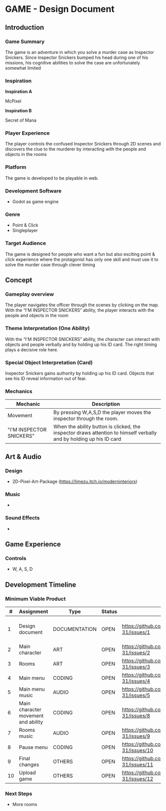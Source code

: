 # GAME - Design Document

## Introduction

### Game Summary

The game is an adventure in which you solve a murder case as Inspector Snickers. Since Inspector Snickers bumped his head during one of his missions, his cognitive abilities to solve the case are unfortunately somewhat limited

### Inspiration

**Inspiration A**

McPixel

**Inspiration B**

Secret of Mana

### Player Experience

The player controls the confused Inspector Snickers through 2D scenes and discovers the clue to the murderer by interacting with the people and objects in the rooms

### Platform

The game is developed to be playable in web.

### Development Software

* Godot as game engine

### Genre

- Point & Click
- Singleplayer

### Target Audience

The game is designed for people who want a fun but also exciting point & click experience where the protagonist has only one skill and must use it to solve the murder case through clever timing

## Concept

### Gameplay overview

The player navigates the officer through the scenes by clicking on the map. With the “I'M INSPECTOR SNICKERS” ability, the player interacts with the people and objects in the room

### Theme Interpretation (One Ability)

With the “I'M INSPECTOR SNICKERS” ability, the character can interact with objects and people verbally and by holding up his ID card. The right timing plays a decisive role here.

### Special Object Interpretation (Card)

Inspector Snickers gains authority by holding up his ID card. Objects that see his ID reveal information out of fear.

### Mechanics


| Mechanic                | Description                                                                                                         |
|-------------------------|---------------------------------------------------------------------------------------------------------------------|
| Movement                | By pressing W,A,S,D the player moves the inspector through the room.                                                       |
| "I'M INSPECTOR SNICKERS" | When the ability button is clicked, the inspector draws attention to himself verbally and by holding up his ID card |

## Art & Audio

### Design

- 2D-Pixel-Art-Package (https://limezu.itch.io/moderninteriors)

### Music

-

### Sound Effects

-

## Game Experience

### Controls

- W, A, S, D

## Development Timeline

### Minimum Viable Product

| #  | Assignment | Type | Status | Issue | Notes |
|----|------------|------|--------|-------|-------|
| 1  | Design document | DOCUMENTATION | OPEN | https://github.com/DaDave/JameGam-31/issues/1 | Will be updated at the end |
| 2  | Main character | ART | OPEN | https://github.com/DaDave/JameGam-31/issues/2 |  |
| 3  | Rooms | ART | OPEN | https://github.com/DaDave/JameGam-31/issues/3 |  |
| 4  | Main menu | CODING | OPEN | https://github.com/DaDave/JameGam-31/issues/4 |  |
| 5  | Main menu music | AUDIO | OPEN | https://github.com/DaDave/JameGam-31/issues/5 |  |
| 6  | Main character movement and ability | CODING | OPEN | https://github.com/DaDave/JameGam-31/issues/8 |  |
| 7  | Rooms music | AUDIO | OPEN | https://github.com/DaDave/JameGam-31/issues/9 |  |
| 8  | Pause menu | CODING | OPEN | https://github.com/DaDave/JameGam-31/issues/10 |  |
| 9  | Final changes | OTHERS | OPEN | https://github.com/DaDave/JameGam-31/issues/11 |  |
| 10 | Upload game | OTHERS | OPEN | https://github.com/DaDave/JameGam-31/issues/12 |  |

### Next Steps

- More rooms
